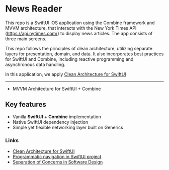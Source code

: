 # News Reader
This repo is a SwiftUI iOS application using the Combine framework and MVVM architecture, that interacts with the New York Times API (https://api.nytimes.com/) to display news articles. The app consists of three main screens.

This repo follows the principles of clean architecture, utilizing separate layers for presentation, domain, and data. It also incorporates best practices for SwiftUI and Combine, including reactive programming and asynchronous data handling.

In this application, we apply [Clean Architecture for SwiftUI](https://nalexn.github.io/clean-architecture-swiftui/?utm_source=nalexn_github)

---
* MVVM Architecture for SwiftUI + Combine

## Key features
* Vanilla **SwiftUI** + **Combine** implementation
* Native SwiftUI dependency injection
* Simple yet flexible networking layer built on Generics

### Links
* [Clean Architecture for SwiftUI](https://nalexn.github.io/clean-architecture-swiftui/?utm_source=nalexn_github)
* [Programmatic navigation in SwiftUI project](https://nalexn.github.io/swiftui-deep-linking/?utm_source=nalexn_github)
* [Separation of Concerns in Software Design](https://nalexn.github.io/separation-of-concerns/?utm_source=nalexn_github)

